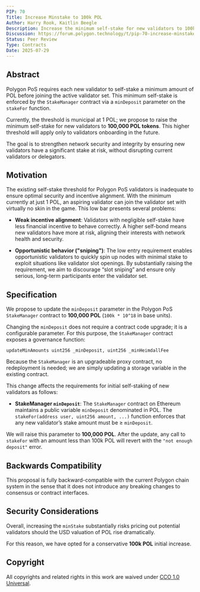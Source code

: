 ```yaml
---
PIP: 70  
Title: Increase Minstake to 100k POL  
Author: Harry Rook, Kaitlin Beegle  
Description: Increase the minimum self-stake for new validators to 100k POL  
Discussion: https://forum.polygon.technology/t/pip-70-increase-minstake-to-100k-pol/21176
Status: Peer Review 
Type: Contracts  
Date: 2025-07-29  
---
```


## Abstract

Polygon PoS requires each new validator to self-stake a minimum amount of POL before joining the active validator set. This minimum self-stake is enforced by the `StakeManager` contract via a `minDeposit` parameter on the `stakeFor` function.  

Currently, the threshold is municipal at 1 POL; we propose to raise the minimum self-stake for new validators to **100,000 POL tokens**. This higher threshold will apply only to validators onboarding in the future.  

The goal is to strengthen network security and integrity by ensuring new validators have a significant stake at risk, without disrupting current validators or delegators.

## Motivation

The existing self-stake threshold for Polygon PoS validators is inadequate to ensure optimal security and incentive alignment. With the minimum currently at just 1 POL, an aspiring validator can join the validator set with virtually no skin in the game. This low bar presents several problems:

- **Weak incentive alignment**: Validators with negligible self-stake have less financial incentive to behave correctly. A higher self-bond means new validators have more at risk, aligning their interests with network health and security.

- **Opportunistic behavior ("sniping")**: The low entry requirement enables opportunistic validators to quickly spin up nodes with minimal stake to exploit situations like validator slot openings. By substantially raising the requirement, we aim to discourage “slot sniping” and ensure only serious, long-term participants enter the validator set.

## Specification

We propose to update the `minDeposit` parameter in the Polygon PoS `StakeManager` contract to **100,000 POL** (`100k * 10^18` in base units).  

Changing the `minDeposit` does not require a contract code upgrade; it is a configurable parameter. For this purpose, the `StakeManager` contract exposes a governance function:

```solidity
updateMinAmounts uint256 _minDeposit, uint256 _minHeimdallFee
```

Because the `StakeManager` is an upgradeable proxy contract, no redeployment is needed; we are simply updating a storage variable in the existing contract.  

This change affects the requirements for initial self-staking of new validators as follows:

- **StakeManager `minDeposit`**: The `StakeManager` contract on Ethereum maintains a public variable `minDeposit` denominated in POL. The `stakeFor(address user, uint256 amount, ...)` function enforces that any new validator’s stake amount must be ≥ `minDeposit`.  

We will raise this parameter to **100,000 POL**. After the update, any call to `stakeFor` with an amount less than 100k POL will revert with the `"not enough deposit"` error.

## Backwards Compatibility

This proposal is fully backward-compatible with the current Polygon chain system in the sense that it does not introduce any breaking changes to consensus or contract interfaces.

## Security Considerations

Overall, increasing the `minStake` substantially risks pricing out potential validators should the USD valuation of POL rise dramatically.  

For this reason, we have opted for a conservative **100k POL** initial increase.

## Copyright

All copyrights and related rights in this work are waived under [CCO 1.0 Universal](https://creativecommons.org/publicdomain/zero/1.0/legalcode).

